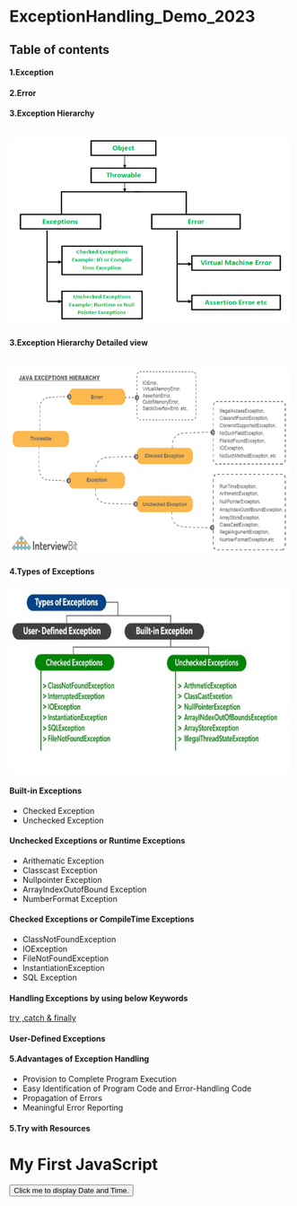 # ExceptionHandling_Demo_2023

<h2>Table of contents</h2>

<h4>1.Exception</h4>
<h4>2.Error</h4>
<h4>3.Exception Hierarchy</h4> </br>
<img src="src\images\Exception-Hierarchy.png" alt="Trulli" width="500" height="333">

<h4>3.Exception Hierarchy Detailed view</h4> </br>
<img src="src\images\exception_hierarchy_in_Java_v1.png" alt="Trulli" width="500" height="333">

<h4>4.Types of Exceptions</h4>

<img src="src\images\ExceptionTypes.jpg" alt="Trulli" width="500" height="333">

<h4>Built-in Exceptions</h4>
<ul>
  <li>Checked Exception</li>
  <li>Unchecked Exception</li>
</ul>

<h4>Unchecked Exceptions or Runtime Exceptions</h4>
<ul>
  <li>Arithematic Exception</li>
  <li>Classcast Exception</li>
  <li>Nullpointer Exception</li>
  <li>ArrayIndexOutofBound Exception</li>
  <li>NumberFormat Exception</li>
</ul>

<h4>Checked Exceptions or CompileTime Exceptions</h4>
<ul>
  <li>ClassNotFoundException</li>
  <li>IOException</li>
  <li>FileNotFoundException</li>
  <li>InstantiationException</li>
  <li>SQL Exception</li>
</ul>

<h4>Handling Exceptions by using below Keywords</h4>
<a href="ExceptionHandling.md">try ,catch & finally</a>  </br>

<h4>User-Defined Exceptions</h4>

<h4>5.Advantages of Exception Handling</h4>
<ul>
  <li>Provision to Complete Program Execution</li>
  <li> Easy Identification of Program Code and Error-Handling Code</li>
  <li>Propagation of Errors</li>
  <li>Meaningful Error Reporting</li>
 </ul>
 
 <h4>5.Try with Resources</h4>
 
<!DOCTYPE html>
<html>
<body>

<h1>My First JavaScript</h1>

<button type="button"
onclick="document.getElementById('demo').innerHTML = Date()">
Click me to display Date and Time.</button>

<p id="demo"></p>

</body>
</html> 

